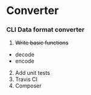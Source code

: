 # Converter
### CLI Data format converter
1. ~~Write basic functions~~
 * decode
 * encode
2. Add unit tests
3. Travis CI
4. Composer
